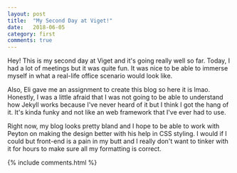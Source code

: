 ```yaml
---
layout: post
title:  "My Second Day at Viget!"
date:   2018-06-05
category: first
comments: true
---
```


Hey! This is my second day at Viget and it's going really well so far. 
Today, I had a lot of meetings but it was quite fun. It was nice to be able to 
immerse myself in what a real-life office scenario would look like. 

Also, Eli gave me an assignment to create this blog so here it is lmao. Honestly, I was a little
afraid that I was not going to be able to understand how Jekyll works because I've never heard of it but
I think I got the hang of it. It's kinda funky and not like an web framework that I've ever had to use. 

Right now, my blog looks pretty bland and I hope to be able to work with Peyton on making the design better
with his help in CSS styling. I would if I could but front-end is a pain in my butt and I really don't want to tinker
with it for hours to make sure all my formatting is correct. 

{% include comments.html %}